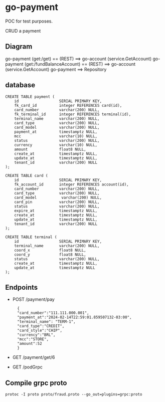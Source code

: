 # go-payment

POC for test purposes.

CRUD a payment

## Diagram

go-payment (get:/get) == (REST) ==> go-account (service.GetAccount)
go-payment (get:/fundBalanceAccount) == (REST) ==> go-account (service.GetAccount)
go-payment ==> Repository

## database

    CREATE TABLE payment (
        id                  SERIAL PRIMARY KEY,
        fk_card_id          integer REFERENCES card(id),
        card_number         varchar(200) NULL,
        fk_terminal_id      integer REFERENCES terminal(id),
        terminal_name       varchar(200) NULL,
        card_type           varchar(200) NULL,
        card_model          varchar(200) NULL,
        payment_at          timestamptz NULL,
        mcc                 varchar(10) NULL,
        status              varchar(200) NULL,
        currency            varchar(10) NULL,   
        amount              float8 NULL,
        create_at           timestamptz NULL,
        update_at           timestamptz NULL,
        tenant_id           varchar(200) NULL
    );

    CREATE TABLE card (
        id                  SERIAL PRIMARY KEY,
        fk_account_id       integer REFERENCES account(id),
        card_number         varchar(200) NULL,
        card_type           varchar(200) NULL,
        card_model           varchar(200) NULL,
        card_pin            varchar(200) NULL,
        status              varchar(200) NULL,
        expire_at           timestamptz NULL,
        create_at           timestamptz NULL,
        update_at           timestamptz NULL,
        tenant_id           varchar(200) NULL
    );

    CREATE TABLE terminal (
        id                  SERIAL PRIMARY KEY,
        terminal_name       varchar(200) NULL,
        coord_x             float8 NULL,
        coord_y             float8 NULL,
        status              varchar(200) NULL,
        create_at           timestamptz NULL,
        update_at           timestamptz NULL
    );

## Endpoints

+ POST /payment/pay

        {
        "card_number":"111.111.000.001",
        "payment_at":"2024-02-14T22:59:01.859507132-03:00",
        "terminal_name": "TERM-1",
        "card_type":"CREDIT",
        "card_style":"CHIP",
        "currency":"BRL",
        "mcc":"STORE",
        "amount":52
        }
        
+ GET  /payment/get/6

+ GET  /podGrpc

## Compile grpc proto

    protoc -I proto proto/fraud.proto --go_out=plugins=grpc:proto
